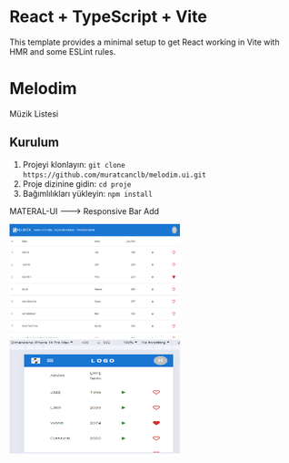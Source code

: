 # React + TypeScript + Vite

This template provides a minimal setup to get React working in Vite with HMR and some ESLint rules.

# Melodim

Müzik Listesi

## Kurulum

1. Projeyi klonlayın: `git clone https://github.com/muratcanclb/melodim.ui.git`
2. Proje dizinine gidin: `cd proje`
3. Bağımlılıkları yükleyin: `npm install`

MATERAL-UI ---> Responsive Bar Add

<img width="300px" height="200px" src="./src/assets/images/screen/bar.png" /> <img height="200px" width="300px" src="./src/assets/images/screen/bar-phone.png"/>
